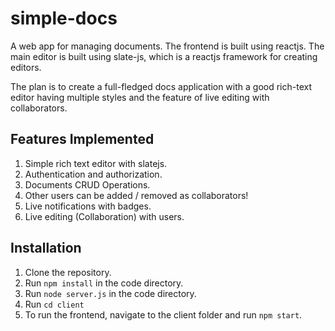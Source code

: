 # simple-docs
A web app for managing documents. The frontend is built using reactjs. The main editor is built using slate-js, which is a reactjs framework for creating editors.

The plan is to create a full-fledged docs application with a good rich-text editor having multiple styles and the feature of live editing with collaborators.

## Features Implemented
1. Simple rich text editor with slatejs.
2. Authentication and authorization.
3. Documents CRUD Operations.
4. Other users can be added / removed as collaborators!
5. Live notifications with badges.
6. Live editing (Collaboration) with users.

## Installation
1. Clone the repository.
2. Run `npm install` in the code directory.
3.  Run `node server.js` in the code directory.
4. Run `cd client`
5. To run the frontend, navigate to the client folder and run `npm start`.
